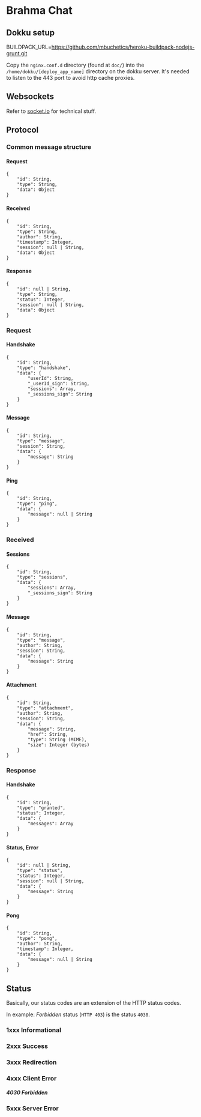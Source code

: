 # Brahma Chat

## Dokku setup
BUILDPACK_URL=https://github.com/mbuchetics/heroku-buildpack-nodejs-grunt.git

Copy the `nginx.conf.d` directory (found at `doc/`) into the `/home/dokku/[deploy_app_name]` directory on the dokku server. It's needed to listen to the 443 port to avoid http cache proxies.

## Websockets
Refer to [socket.io](http://socket.io/) for technical stuff.

## Protocol

### Common message structure
#### Request
```
{
	"id": String,
	"type": String,
	"data": Object
}
```
#### Received
```
{
	"id": String,
	"type": String,
	"author": String,
	"timestamp": Integer,
	"session": null | String,
	"data": Object
}
```
#### Response
```
{
	"id": null | String,
	"type": String,
	"status": Integer,
	"session": null | String,
	"data": Object
}
```
### Request
#### Handshake
```
{
	"id": String,
	"type": "handshake",
	"data": {
		"userId": String,
		"_userId_sign": String,
		"sessions": Array,
		"_sessions_sign": String
	}
}
```
#### Message
```
{
	"id": String,
	"type": "message",
	"session": String,
	"data": {
		"message": String
	}
}
```
#### Ping
```
{
	"id": String,
	"type": "ping",
	"data": {
		"message": null | String
	}
}
```
### Received
#### Sessions
```
{
	"id": String,
	"type": "sessions",
	"data": {
		"sessions": Array,
		"_sessions_sign": String 
	}
}
```
#### Message
```
{
	"id": String,
	"type": "message",
	"author": String,
	"session": String,
	"data": {
		"message": String
	}
}
```
#### Attachment
```
{
	"id": String,
	"type": "attachment",
	"author": String,
	"session": String,
	"data": {
		"message": String,
		"href": String,
		"type": String (MIME),
		"size": Integer (bytes)
	}
}
```
### Response
#### Handshake
```
{
	"id": String,
	"type": "granted",
	"status": Integer,
	"data": {
		"messages": Array
	}
}
```
#### Status, Error
```
{
	"id": null | String,
	"type": "status",
	"status": Integer,
	"session": null | String,
	"data": {
		"message": String
	}
}
```
#### Pong
```
{
	"id": String,
	"type": "pong",
	"author": String,
	"timestamp": Integer,
	"data": {
		"message": null | String
	}
}
```
## Status
Basically, our status codes are an extension of the HTTP status codes.

In example: _Forbidden_ status (`HTTP 403`) is the status `4030`.

### 1xxx Informational
### 2xxx Success
### 3xxx Redirection
### 4xxx Client Error
##### 4030 Forbidden
### 5xxx Server Error